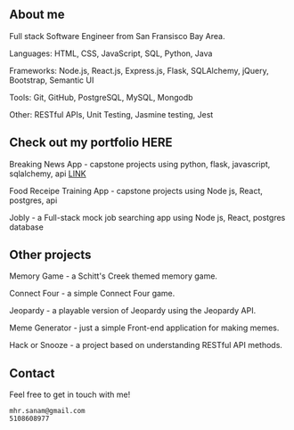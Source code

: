 
## About me
Full stack Software Engineer from San Fransisco Bay Area.

Languages: HTML, CSS, JavaScript, SQL, Python, Java

Frameworks: Node.js, React.js, Express.js, Flask, SQLAlchemy, jQuery, Bootstrap, Semantic UI

Tools: Git, GitHub, PostgreSQL, MySQL, Mongodb

Other: RESTful APIs, Unit Testing, Jasmine testing, Jest

## Check out my portfolio HERE

Breaking News App - capstone projects using python, flask, javascript, sqlalchemy, api [LINK]("https://github.com/sanamcha/Projects-Breaking-News-App")

Food Receipe Training App - capstone projects using Node js, React, postgres, api

Jobly - a Full-stack mock job searching app using Node js, React, postgres database

## Other projects

Memory Game - a Schitt's Creek themed memory game.

Connect Four - a simple Connect Four game.

Jeopardy - a playable version of Jeopardy using the Jeopardy API.

Meme Generator - just a simple Front-end application for making memes.

Hack or Snooze - a project based on understanding RESTful API methods.

## Contact
Feel free to get in touch with me!

    mhr.sanam@gmail.com 
    5108608977
